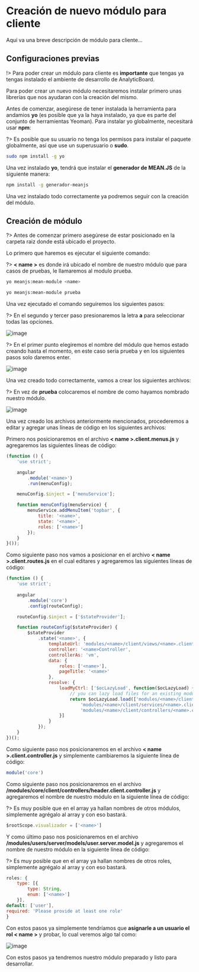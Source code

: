 # Creación de nuevo módulo para cliente

Aquí va una breve descripción de módulo para cliente...

## Configuraciones previas

!> Para poder crear un módulo para cliente es **importante** que tengas ya tengas instalado el
ambiente de desarrollo de AnalyticBoard.

Para poder crear un nuevo módulo necesitaremos instalar primero unas librerías que nos ayudaran
con la creación del mismo.

Antes de comenzar, asegúrese de tener instalada la herramienta para andamios **yo** (es posible que ya la haya 
instalado, ya que es parte del conjunto de herramientas Yeoman). Para instalar yo globalmente, necesitará usar **npm**:

?> Es posible que su usuario no tenga los permisos para instalar el paquete globalmente, así que use un superusuario o **sudo**.

```bash
sudo npm install -g yo
```

Una vez instalado **yo**, tendrá que instalar el **generador de MEAN.JS** de la siguiente manera:

```bash
npm install -g generador-meanjs
```

Una vez instalado todo correctamente ya podremos seguir con la creación del módulo.

## Creación de módulo

?> Antes de comenzar primero asegúrese de estar posicionado en la carpeta raiz donde está ubicado el proyecto.

Lo primero que haremos es ejecutar el siguiente comando:

?> **< name >** es donde irá ubicado el nombre de nuestro módulo que para casos de pruebas, le llamaremos al modulo
prueba.

```bash
yo meanjs:mean-module <name>

yo meanjs:mean-module prueba
```

Una vez ejecutado el comando seguiremos los siguientes pasos:

?> En el segundo y tercer paso presionaremos la letra **a** para seleccionar todas las opciones.

![image](./images/newModule.jpg)

?> En el primer punto elegiremos el nombre del módulo que hemos estado creando hasta el momento,
en este caso seria prueba y en los siguientes pasos solo daremos enter.

![image](./images/newModule2.jpg)

Una vez creado todo correctamente, vamos a crear los siguientes archivos:

?> En vez de **prueba** colocaremos el nombre de como hayamos nombrado nuestro módulo.

![image](./images/newModule3.jpg)

Una vez creado los archivos anteriormente mencionados, procederemos a editar y agregar unas líneas de código
en los siguientes archivos:

Primero nos posicionaremos en el archivo **< name >.client.menus.js** y agregaremos las siguientes líneas de código:

```js
(function () {
    'use strict';

    angular
        .module('<name>')
        .run(menuConfig);

    menuConfig.$inject = ['menuService'];

    function menuConfig(menuService) {
        menuService.addMenuItem('topbar', {
            title: '<name>',
            state: '<name>',
            roles: ['<name>']
        });
    }
}());
```

Como siguiente paso nos vamos a posicionar en el archivo **< name >.client.routes.js** en el cual editares y
agregaremos las siguientes líneas de código:

```js
(function () {
    'use strict';
    
    angular
        .module('core')
        .config(routeConfig);

    routeConfig.$inject = ['$stateProvider'];

    function routeConfig($stateProvider) {
        $stateProvider
            .state('<name>', {
                templateUrl: 'modules/<name>/client/views/<name>.client.view.html',
                controller: '<name>Controller',
                controllerAs: 'vm',
                data: {
                    roles: ['<name>'],
                    pageTitle: '<name>'
                },
                resolve: {
                    loadMyCtrl: ['$ocLazyLoad', function($ocLazyLoad) {
                        // you can lazy load files for an existing module
                        return $ocLazyLoad.load(['modules/<name>/client/css/<name>.css',
                            'modules/<name>/client/services/<name>.client.service.js',
                            'modules/<name>/client/controllers/<name>.client.controller.js']);
                    }]
                }
            });
    }
})();
```

Como siguiente paso nos posicionaremos en el archivo **< name >.client.controller.js** y simplemente
cambiaremos la siguiente línea de código: 

```js
module('core')
```

Como siguiente paso nos posicionaremos en el archivo **/modules/core/client/controllers/header.client.controller.js**
y agregaremos el nombre de nuestro módulo en la siguiente línea de código:

?> Es muy posible que en el array ya hallan nombres de otros módulos, simplemente agrégalo al array y con eso bastará. 

```js
$rootScope.visualizador = ['<name>']
```

Y como último paso nos posicionaremos en el archivo **/modules/users/server/models/user.server.model.js** y
agregaremos el nombre de nuestro módulo en la siguiente línea de código:

?> Es muy posible que en el array ya hallan nombres de otros roles, simplemente agrégalo al array y con eso bastará.

```js
roles: {
    type: [{
        type: String,
        enum: ['<name>']
    }],
default: ['user'],
required: 'Please provide at least one role'
}
```

Con estos pasos ya simplemente tendríamos que **asignarle a un usuario el rol < name >** y probar, lo cual 
veremos algo tal como:

![image](./images/newModule4.jpg)

Con estos pasos ya tendremos nuestro módulo preparado y listo para desarrollar.

